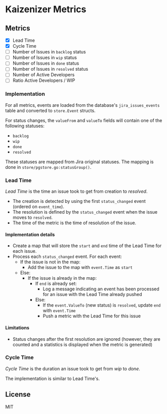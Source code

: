# Kaizenizer Metrics

## Metrics

- [x] Lead Time
- [x] Cycle Time
- [ ] Number of Issues in `backlog` status
- [ ] Number of Issues in `wip` status
- [ ] Number of Issues in `done` status
- [ ] Number of Issues in `resolved` status
- [ ] Number of Active Developers
- [ ] Ratio Active Developers / WIP

### Implementation

For all metrics, events are loaded from the database's `jira_issues_events` table and converted to `store.Event` structs. 

For status changes, the `valueFrom` and `valueTo` fields will contain one of the following statuses:

- `backlog`
- `wip`
- `done`
- `resolved`

These statuses are mapped from Jira original statuses. The mapping is done in `store/pgstore.go:statusGroup()`.

### Lead Time

_Lead Time_ is the time an issue took to get from creation to _resolved_.

- The creation is detected by using the first `status_changed` event (ordered on `event_time`).
- The resolution is defined by the `status_changed` event when the issue moves to `resolved`.
- The time of the metric is the time of resolution of the issue.

#### Implementation details

- Create a map that will store the `start` and `end` time of the Lead Time for each issue.
- Process each `status_changed` event. For each event:
  - If the issue is not in the map:
    - Add the issue to the map with `event.Time` as `start`
  - Else:
    - If the issue is already in the map:
      - If `end` is already set:
        - Log a message indicating an event has been processed for an issue with the Lead Time already pushed
      - Else:
        - If the `event.ValueTo` (new status) is `resolved`, update `end` with `event.Time`
        - Push a metric with the Lead Time for this issue

#### Limitations

- Status changes after the first resolution are ignored (however, they are counted and a statistics is displayed when the metric is generated)

### Cycle Time

_Cycle Time_ is the duration an issue took to get from _wip_ to _done_.

The implementation is similar to Lead Time's.

## License

MIT

